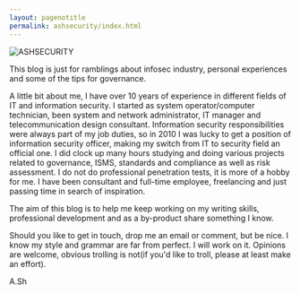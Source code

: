 ```yaml
---
layout: pagenotitle
permalink: ashsecurity/index.html
---
```


  <img src="{{ site.url }}/images/ASHSecurity.png" alt="ASHSECURITY">


This blog is just for ramblings about infosec industry, personal experiences and some of the tips for governance. 

A little bit about me, I have over 10 years of experience in different fields of IT and information security. I started as system operator/computer technician, been system and network administrator, IT manager and telecommunication design consultant. Information security responsibilities were always part of my job duties, so in 2010 I was lucky to get a position of information security officer, making my switch from IT to security field an official one. I did clock up many hours studying and doing various projects related to governance, ISMS, standards and compliance as well as risk assessment. I do not do professional penetration tests, it is more of a hobby for me. I have been consultant and full-time employee, freelancing and just passing time in search of inspiration.

The aim of this blog is to help me keep working on my writing skills, professional development and as a by-product share something I know.

Should you like to get in touch, drop me an email or comment, but be nice. I know my style and grammar are far from perfect. I will work on it. Opinions are welcome, obvious trolling is not(if you'd like to troll, please at least make an effort).

A.Sh
